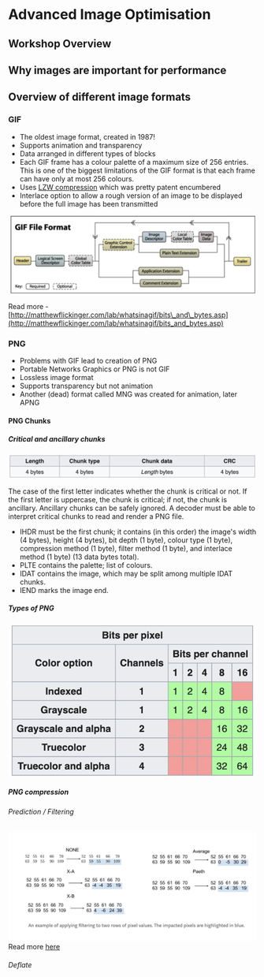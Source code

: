 # Advanced Image Optimisation

## Workshop Overview

## Why images are important for performance

## Overview of different image formats
### GIF
- The oldest image format, created in 1987!
- Supports animation and transparency
- Data arranged in different types of blocks
- Each GIF frame has a colour palette of a maximum size of 256 entries. This is one of the biggest limitations of the GIF format is that each frame can have only at most 256 colours. 
- Uses [LZW compression](http://matthewflickinger.com/lab/whatsinagif/lzw_image_data.asp) which was pretty patent encumbered
- Interlace option to allow a rough version of an image to be displayed before the full image has been transmitted

![](DraggedImage.png)

Read more - [http://matthewflickinger.com/lab/whatsinagif/bits\_and\_bytes.asp](http://matthewflickinger.com/lab/whatsinagif/bits_and_bytes.asp)

### PNG
- Problems with GIF lead to creation of PNG
- Portable Networks Graphics or PNG is not GIF
- Lossless image format
- Supports transparency but not animation 
- Another (dead) format called MNG was created for animation, later APNG
#### PNG Chunks
##### Critical and ancillary chunks
![](DraggedImage-1.png)

The case of the first letter indicates whether the chunk is critical or not. If the first letter is uppercase, the chunk is critical; if not, the chunk is ancillary.
Ancillary chunks can be safely ignored. A decoder must be able to interpret critical chunks to read and render a PNG file.

- IHDR must be the first chunk; it contains (in this order) the image's width (4 bytes), height (4 bytes), bit depth (1 byte), colour type (1 byte), compression method (1 byte), filter method (1 byte), and interlace method (1 byte) (13 data bytes total).
- PLTE contains the palette; list of colours.
- IDAT contains the image, which may be split among multiple IDAT chunks.
- IEND marks the image end.

##### Types of PNG 
![](DraggedImage-2.png)

##### PNG compression
###### Prediction / Filtering
![](DraggedImage-3.png)
Read more [here](https://medium.com/@duhroach/how-png-works-f1174e3cc7b7)
###### Deflate
